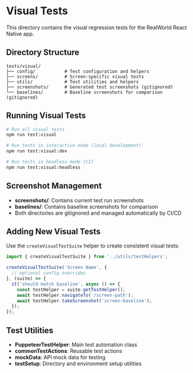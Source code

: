 # Visual Tests

This directory contains the visual regression tests for the RealWorld React Native app.

## Directory Structure

```
tests/visual/
├── config/           # Test configuration and helpers
├── screens/          # Screen-specific visual tests
├── utils/            # Test utilities and helpers
├── screenshots/      # Generated test screenshots (gitignored)
└── baselines/        # Baseline screenshots for comparison (gitignored)
```

## Running Visual Tests

```bash
# Run all visual tests
npm run test:visual

# Run tests in interactive mode (local development)
npm run test:visual:dev

# Run tests in headless mode (CI)
npm run test:visual:headless
```

## Screenshot Management

- **screenshots/**: Contains current test run screenshots
- **baselines/**: Contains baseline screenshots for comparison
- Both directories are gitignored and managed automatically by CI/CD

## Adding New Visual Tests

Use the `createVisualTestSuite` helper to create consistent visual tests:

```typescript
import { createVisualTestSuite } from '../utils/testHelpers';

createVisualTestSuite('Screen Name', {
  // optional config overrides
}, (suite) => {
  it('should match baseline', async () => {
    const testHelper = suite.getTestHelper();
    await testHelper.navigateTo('/screen-path');
    await testHelper.takeScreenshot('screen-baseline');
  });
});
```

## Test Utilities

- **PuppeteerTestHelper**: Main test automation class
- **commonTestActions**: Reusable test actions
- **mockData**: API mock data for testing
- **testSetup**: Directory and environment setup utilities 